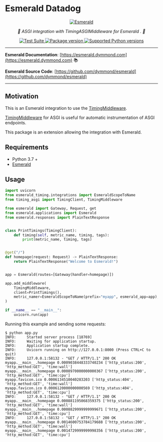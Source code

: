 # Esmerald Datadog

<p align="center">
  <a href="https://esmerald.dymmond.com"><img src="https://res.cloudinary.com/dymmond/image/upload/v1671718628/esmerald/img/logo-gr_oyr4my.png" alt='Esmerald'></a>
</p>

<p align="center">
    <em>🚀 ASGI integration with TimingASGIMiddleware for Esmerald . 🚀</em>
</p>

<p align="center">
<a href="https://github.com/dymmond/esmerald-timing/workflows/Test%20Suite/badge.svg?event=push&branch=main" target="_blank">
    <img src="https://github.com/dymmond/esmerald-timing/workflows/Test%20Suite/badge.svg?event=push&branch=main" alt="Test Suite">
</a>

<a href="https://pypi.org/project/esmerald-timing" target="_blank">
    <img src="https://img.shields.io/pypi/v/esmerald?color=%2334D058&label=pypi%20package" alt="Package version">
</a>

<a href="https://pypi.org/project/esmerald-timing" target="_blank">
    <img src="https://img.shields.io/pypi/pyversions/esmerald-timing.svg?color=%2334D058" alt="Supported Python versions">
</a>
</p>

---

**Esmerald Documentation**: [https://esmerald.dymmond.com](https://esmerald.dymmond.com) 📚

**Esmerald Source Code**: [https://github.com/dymmond/esmerald](https://github.com/dymmond/esmerald)

---

## Motivation

This is an Esmerald integration to use the [TimingMiddleware](https://github.com/steinnes/timing-asgi).

[TimingMiddleware](https://github.com/steinnes/timing-asgi) for ASGI is useful for automatic
instrumentation of ASGI endpoints.

This package is an extension allowing the integration with Esmerald.

## Requirements

* Python 3.7 +
* [Esmerald](https://esmerald.dymmond.com)

## Usage

```python
import uvicorn
from esmerald_timing.integrations import EsmeraldScopeToName
from timing_asgi import TimingClient, TimingMiddleware

from esmerald import Gateway, Request, get
from esmerald.applications import Esmerald
from esmerald.responses import PlainTextResponse


class PrintTimings(TimingClient):
    def timing(self, metric_name, timing, tags):
        print(metric_name, timing, tags)


@get("/")
def homepage(request: Request) -> PlainTextResponse:
    return PlainTextResponse("Welcome to Esmerald!")


app = Esmerald(routes=[Gateway(handler=homepage)])

app.add_middleware(
    TimingMiddleware,
    client=PrintTimings(),
    metric_namer=EsmeraldScopeToName(prefix="myapp", esmerald_app=app),
)

if __name__ == "__main__":
    uvicorn.run(app)
```

Running this example and sending some requests:

```shell
$ python app.py
INFO:     Started server process [18769]
INFO:     Waiting for application startup.
INFO:     Application startup complete.
INFO:     Uvicorn running on http://127.0.0.1:8000 (Press CTRL+C to quit)
INFO:     127.0.0.1:58132 - "GET / HTTP/1.1" 200 OK
myapp.__main__.homepage 0.0009038448333740234 ['http_status:200', 'http_method:GET', 'time:wall']
myapp.__main__.homepage 0.0008970000000000367 ['http_status:200', 'http_method:GET', 'time:cpu']
myapp.favicon.ico 0.0006134510040283203 ['http_status:404', 'http_method:GET', 'time:wall']
myapp.favicon.ico 0.0006120000000000569 ['http_status:404', 'http_method:GET', 'time:cpu']
INFO:     127.0.0.1:58132 - "GET / HTTP/1.1" 200 OK
myapp.__main__.homepage 0.000881195068359375 ['http_status:200', 'http_method:GET', 'time:wall']
myapp.__main__.homepage 0.0008829999999999671 ['http_status:200', 'http_method:GET', 'time:cpu']
INFO:     127.0.0.1:58132 - "GET / HTTP/1.1" 200 OK
myapp.__main__.homepage 0.0014600753784179688 ['http_status:200', 'http_method:GET', 'time:wall']
myapp.__main__.homepage 0.0014729999999998356 ['http_status:200', 'http_method:GET', 'time:cpu']
```